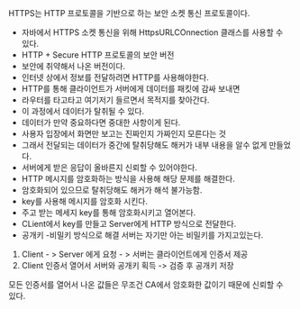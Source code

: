HTTPS는 HTTP 프로토콜을 기반으로 하는 보안 소켓 통신 프로토콜이다.
- 자바에서 HTTPS 소켓 통신을 위해 HttpsURLCOnnection 클래스를 사용할 수 있다.
- HTTP + Secure HTTP 프로토콜의 보안 버전
- 보안에 취약해서 나온 버전이다.
- 인터넷 상에서 정보를 전달하려면 HTTP를 사용해야한다.
- HTTP를 통해 클라이언트가 서버에게 데이터를 패킷에 감싸 보내면
- 라우터를 타고타고 여기저기 들르면서 목적지를 찾아간다.
- 이 과정에서 데이터가 탈취될 수 있다.
- 데이터가 만약 중요하다면 중대한 사항이게 된다.
- 사용자 입장에서 화면만 보고는 진짜인지 가짜인지 모른다는 것
-  그래서 전달되는 데이터가 중간에 탈취당해도 해커가 내부 내용을 알수 없게 만들었다.
- 서버에게 받은 응답이 올바른지 신뢰할 수 있어야한다.
- HTTP 메시지를 암호화하는 방식을 사용해 해당 문제를 해결한다. 
- 암호화되어 있으므로 탈취당해도 해커가 해석 불가능함. 
- key를 사용해 메시지를 암호화 시킨다.
- 주고 받는 메세지 key를 통해 암호화시키고 열어본다. 
- CLient에서 key를 만들고 Server에게 HTTP 방식으로 전달한다.
- 공개키 -비밀키 방식으로 해결 서버는 자기만 아는 비밀키를 가지고있는다.

1. Client - > Server 에게 요청 - > 서버는 클라이언트에게 인증서 제공 
2. Client 인증서 열어서 서버와 공개키 획득 -> 검증 후 공개키 저장

모든 인증서를 열어서 나온 값들은 무조건 CA에서 암호화한 값이기 때문에 신뢰할 수 있다.

